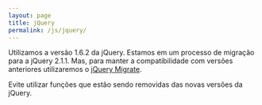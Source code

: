```yaml
---
layout: page
title: jQuery
permalink: /js/jquery/
---
```


Utilizamos a versão 1.6.2 da jQuery. Estamos em um processo de migração para a jQuery 2.1.1. Mas, para manter a compatibilidade com versões anteriores utilizaremos o [jQuery Migrate](http://jquery.com/upgrade-guide/1.9/).

Evite utilizar funções que estão sendo removidas das novas versões da jQuery.
